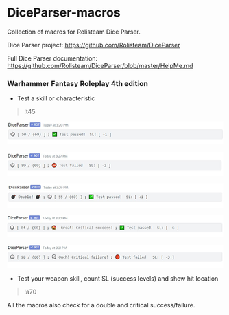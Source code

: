 # DiceParser-macros
Collection of macros for Rolisteam Dice Parser.

Dice Parser project: https://github.com/Rolisteam/DiceParser

Full Dice Parser documentation: https://github.com/Rolisteam/DiceParser/blob/master/HelpMe.md


### Warhammer Fantasy Roleplay 4th edition

* Test a skill or characteristic

> !t45

![pass](https://raw.githubusercontent.com/pszeptynski/DiceParser-macros/master/screenshots/pass.jpg)

![fail](https://raw.githubusercontent.com/pszeptynski/DiceParser-macros/master/screenshots/fail.jpg)

![double](https://raw.githubusercontent.com/pszeptynski/DiceParser-macros/master/screenshots/double.jpg)

![critical_success](https://raw.githubusercontent.com/pszeptynski/DiceParser-macros/master/screenshots/critical_success.jpg)

![critical_failure](https://raw.githubusercontent.com/pszeptynski/DiceParser-macros/master/screenshots/critical_failure.jpg)





* Test your weapon skill, count SL (success levels) and show hit location

> !a70


All the macros also check for a double and critical success/failure.

